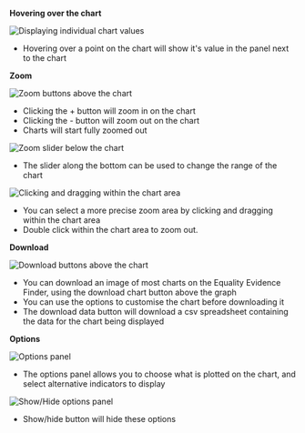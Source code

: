 **Hovering over the chart**

![Displaying individual chart values](EEF/help-hover1.png)
* Hovering over a point on the chart will show it's value in the panel next to the chart

**Zoom**

![Zoom buttons above the chart](EEF/help-zoom1.png)

* Clicking the + button will zoom in on the chart
* Clicking the - button will zoom out on the chart
* Charts will start fully zoomed out

![Zoom slider below the chart](EEF/help-zoom2.png)

* The slider along the bottom can be used to change the range of the chart

![Clicking and dragging within the chart area](EEF/help-zoom3.png)

* You can select a more precise zoom area by clicking and dragging within the chart area
* Double click within the chart area to zoom out.

**Download**

![Download buttons above the chart](EEF/help-download1.png)

* You can download an image of most charts on the Equality Evidence Finder, using the download chart button above the graph
* You can use the options to customise the chart before downloading it
* The download data button will download a csv spreadsheet containing the data for the chart being displayed

**Options**

![Options panel](EEF/help-options2.png)

* The options panel allows you to choose what is plotted on the chart, and select alternative indicators to display

![Show/Hide options panel](EEF/help-options4.png)
* Show/hide button will hide these options

